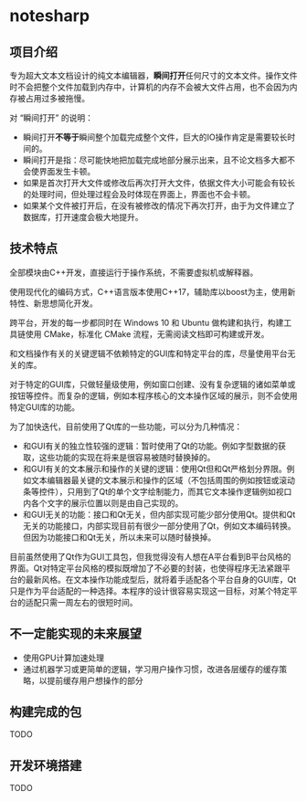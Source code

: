 # notesharp

## 项目介绍

专为超大文本文档设计的纯文本编辑器，**瞬间打开**任何尺寸的文本文件。操作文件时不会把整个文件加载到内存中，计算机的内存不会被大文件占用，也不会因为内存被占用过多被拖慢。

对 “瞬间打开” 的说明：

* 瞬间打开**不等于**瞬间整个加载完成整个文件，巨大的IO操作肯定是需要较长时间的。
* 瞬间打开是指：尽可能快地把加载完成地部分展示出来，且不论文档多大都不会使界面发生卡顿。
* 如果是首次打开大文件或修改后再次打开大文件，依据文件大小可能会有较长的处理时间，但处理过程会及时体现在界面上，界面也不会卡顿。
* 如果某个文件被打开后，在没有被修改的情况下再次打开，由于为文件建立了数据库，打开速度会极大地提升。

## 技术特点

全部模块由C++开发，直接运行于操作系统，不需要虚拟机或解释器。

使用现代化的编码方式，C++语言版本使用C++17，辅助库以boost为主，使用新特性、新思想简化开发。

跨平台，开发的每一步都同时在 Windows 10 和 Ubuntu 做构建和执行，构建工具链使用 CMake，标准化 CMake 流程，无需阅读文档即可构建或开发。

和文档操作有关的关键逻辑不依赖特定的GUI库和特定平台的库，尽量使用平台无关的库。

对于特定的GUI库，只做轻量级使用，例如窗口创建、没有复杂逻辑的诸如菜单或按钮等控件。而复杂的逻辑，例如本程序核心的文本操作区域的展示，则不会使用特定GUI库的功能。

为了加快迭代，目前使用了Qt库的一些功能，可以分为几种情况：

* 和GUI有关的独立性较强的逻辑：暂时使用了Qt的功能。例如字型数据的获取，这些功能的实现在将来是很容易被随时替换掉的。
* 和GUI有关的文本展示和操作的关键的逻辑：使用Qt但和Qt严格划分界限。例如文本编辑器最关键的文本展示和操作的区域（不包括周围的例如按钮或滚动条等控件），只用到了Qt的单个文字绘制能力，而其它文本操作逻辑例如视口内各个文字的展示位置以则是由自己实现的。
* 和GUI无关的功能：接口和Qt无关，但内部实现可能少部分使用Qt。提供和Qt无关的功能接口，内部实现目前有很少一部分使用了Qt，例如文本编码转换。但因为功能接口和Qt无关，所以未来可以随时替换掉。

目前虽然使用了Qt作为GUI工具包，但我觉得没有人想在A平台看到B平台风格的界面。Qt对特定平台风格的模拟既增加了不必要的封装，也使得程序无法紧跟平台的最新风格。在文本操作功能成型后，就将着手适配各个平台自身的GUI库，Qt只是作为平台适配的一种选择。本程序的设计很容易实现这一目标，对某个特定平台的适配只需一周左右的很短时间。

## 不一定能实现的未来展望

* 使用GPU计算加速处理
* 通过机器学习或更简单的逻辑，学习用户操作习惯，改进各层缓存的缓存策略，以提前缓存用户想操作的部分


## 构建完成的包

TODO

## 开发环境搭建

TODO

